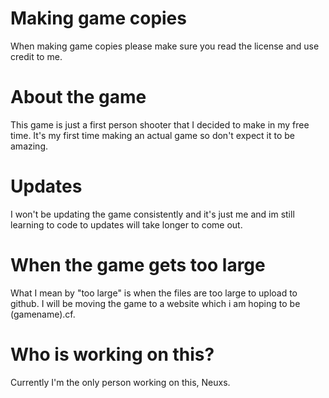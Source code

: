 # Making game copies

When making game copies please make sure you read the license and use credit to me.

# About the game

This game is just a first person shooter that I decided to make in my free time. It's my first time making an actual game so don't expect it to be amazing.

# Updates

I won't be updating the game consistently and it's just me and im still learning to code to updates will take longer to come out.

# When the game gets too large

What I mean by "too large" is when the files are too large to upload to github. I will be moving the game to a website which i am hoping to be (gamename).cf.

# Who is working on this?

Currently I'm the only person working on this, Neuxs.
